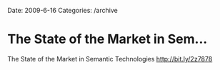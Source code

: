 Date: 2009-6-16
Categories: /archive

# The State of the Market in Sem...

The State of the Market in Semantic Technologies <a href="http://bit.ly/2z7878" rel="nofollow">http://bit.ly/2z7878</a>
